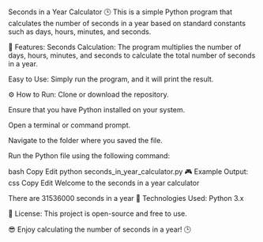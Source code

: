 Seconds in a Year Calculator 🕒
This is a simple Python program that calculates the number of seconds in a year based on standard constants such as days, hours, minutes, and seconds.

📝 Features:
Seconds Calculation: The program multiplies the number of days, hours, minutes, and seconds to calculate the total number of seconds in a year.

Easy to Use: Simply run the program, and it will print the result.

⚙️ How to Run:
Clone or download the repository.

Ensure that you have Python installed on your system.

Open a terminal or command prompt.

Navigate to the folder where you saved the file.

Run the Python file using the following command:

bash
Copy
Edit
python seconds_in_year_calculator.py
🎮 Example Output:
css
Copy
Edit
Welcome to the seconds in a year calculator

There are 31536000 seconds in a year
🔧 Technologies Used:
Python 3.x

📌 License:
This project is open-source and free to use.

😎 Enjoy calculating the number of seconds in a year! 🕒
